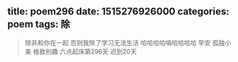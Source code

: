 title: poem296
date: 1515276926000
categories: poem
tags: 除
---
> 除非和你在一起
否则我除了学习无法生活
哈哈哈哈嗝哈哈哈哈
早安
孤独小美
格致别趣
六点起床第296天 迟到20天